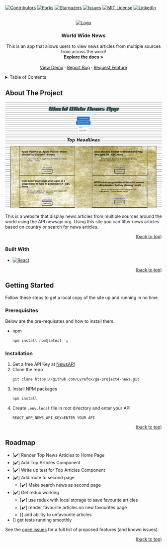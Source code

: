 <!-- Improved compatibility of back to top link: See: https://github.com/othneildrew/Best-README-Template/pull/73 -->
<a name="readme-top"></a>
<!--
*** Thanks for checking out the Best-README-Template. If you have a suggestion
*** that would make this better, please fork the repo and create a pull request
*** or simply open an issue with the tag "enhancement".
*** Don't forget to give the project a star!
*** Thanks again! Now go create something AMAZING! :D
-->



<!-- PROJECT SHIELDS -->
<!--
*** I'm using markdown "reference style" links for readability.
*** Reference links are enclosed in brackets [ ] instead of parentheses ( ).
*** See the bottom of this document for the declaration of the reference variables
*** for contributors-url, forks-url, etc. This is an optional, concise syntax you may use.
*** https://www.markdownguide.org/basic-syntax/#reference-style-links
-->
[![Contributors][contributors-shield]][contributors-url]
[![Forks][forks-shield]][forks-url]
[![Stargazers][stars-shield]][stars-url]
[![Issues][issues-shield]][issues-url]
[![MIT License][license-shield]][license-url]
[![LinkedIn][linkedin-shield]][linkedin-url]



<!-- PROJECT LOGO -->
<br />
<div align="center">
  <a href="https://github.com/Lyrefox/ga-project4-news">
    <img src="images/logo.png" alt="Logo" width="80" height="80">
  </a>

<h3 align="center">World Wide News</h3>

  <p align="center">
    This is an app that allows users to view news articles from multiple sources from across the word!
    <br />
    <a href="https://github.com/Lyrefox/ga-project4-news"><strong>Explore the docs »</strong></a>
    <br />
    <br />
    <a href="https://github.com/Lyrefox/ga-project4-news">View Demo</a>
    ·
    <a href="https://github.com/Lyrefox/ga-project4-news/issues">Report Bug</a>
    ·
    <a href="https://github.com/Lyrefox/ga-project4-news/issues">Request Feature</a>
  </p>
</div>



<!-- TABLE OF CONTENTS -->
<details>
  <summary>Table of Contents</summary>
  <ol>
    <li>
      <a href="#about-the-project">About The Project</a>
      <ul>
        <li><a href="#built-with">Built With</a></li>
      </ul>
    </li>
    <li>
      <a href="#getting-started">Getting Started</a>
      <ul>
        <li><a href="#prerequisites">Prerequisites</a></li>
        <li><a href="#installation">Installation</a></li>
      </ul>
    </li>
    <li><a href="#roadmap">Roadmap</a></li>
  </ol>
</details>



<!-- ABOUT THE PROJECT -->
## About The Project

[![Product Name Screen Shot][product-screenshot]](https://example.com)

This is a website that display news articles from multiple sources around the world using the API newsapi.org.
Using this site you can filter news articles based on country or search for news articles.

<p align="right">(<a href="#readme-top">back to top</a>)</p>



### Built With

<!-- * [![Next][Next.js]][Next-url] -->
* [![React][React.js]][React-url]
<!-- * [![Vue][Vue.js]][Vue-url] -->
<!-- * [![Angular][Angular.io]][Angular-url] -->
<!-- * [![Svelte][Svelte.dev]][Svelte-url] -->
<!-- * [![Laravel][Laravel.com]][Laravel-url] -->
<!-- * [![Bootstrap][Bootstrap.com]][Bootstrap-url] -->
<!-- * [![JQuery][JQuery.com]][JQuery-url] -->

<p align="right">(<a href="#readme-top">back to top</a>)</p>



<!-- GETTING STARTED -->
## Getting Started

Follow these steps to get a local copy of the site up and running in no time.

### Prerequisites

Below are the pre-requisates and how to install them.
* npm
  ```sh
  npm install npm@latest -g
  ```

### Installation

1. Get a free API Key at [NewsAPI](https://newsapi.org/)
2. Clone the repo
   ```sh
   git clone https://github.com/Lyrefox/ga-project4-news.git
   ```
3. Install NPM packages
   ```sh
   npm install
   ```
4. Create `.env.local` file in root directory and enter your API
   ```env
   REACT_APP_NEWS_API_KEY=ENTER YOUR API
   ```

<p align="right">(<a href="#readme-top">back to top</a>)</p>



<!-- USAGE EXAMPLES
## Usage

Use this space to show useful examples of how a project can be used. Additional screenshots, code examples and demos work well in this space. You may also link to more resources.

_For more examples, please refer to the [Documentation](https://example.com)_

<p align="right">(<a href="#readme-top">back to top</a>)</p>

 -->

<!-- ROADMAP -->
## Roadmap

- [✔️] Render Top News Articles to Home Page
- [✔️] Add Top Articles Component
- [✔️] Write up test for Top Articles Component
- [✔️] Add route to second page
    - [✔️] Make search news as second page
- [✔️] Get redux working
    - [✔️] use redux with local storage to save favourite articles
    - [✔️] render favourite articles on new favourites page
    - [] add ability to unfavourite articles
- [] get tests running smoothly

See the [open issues](https://github.com/Lyrefox/ga-project4-news/issues) for a full list of proposed features (and known issues).

<p align="right">(<a href="#readme-top">back to top</a>)</p>






<!-- MARKDOWN LINKS & IMAGES -->
<!-- https://www.markdownguide.org/basic-syntax/#reference-style-links -->
[contributors-shield]: https://img.shields.io/github/contributors/Lyrefox/ga-project4-news.svg?style=for-the-badge
[contributors-url]: https://github.com/Lyrefox/ga-project4-news/graphs/contributors
[forks-shield]: https://img.shields.io/github/forks/Lyrefox/ga-project4-news.svg?style=for-the-badge
[forks-url]: https://github.com/Lyrefox/ga-project4-news/network/members
[stars-shield]: https://img.shields.io/github/stars/Lyrefox/ga-project4-news.svg?style=for-the-badge
[stars-url]: https://github.com/Lyrefox/ga-project4-news/stargazers
[issues-shield]: https://img.shields.io/github/issues/Lyrefox/ga-project4-news.svg?style=for-the-badge
[issues-url]: https://github.com/Lyrefox/ga-project4-news/issues
[license-shield]: https://img.shields.io/github/license/Lyrefox/ga-project4-news.svg?style=for-the-badge
[license-url]: https://github.com/Lyrefox/ga-project4-news/blob/master/LICENSE.txt
[linkedin-shield]: https://img.shields.io/badge/-LinkedIn-black.svg?style=for-the-badge&logo=linkedin&colorB=555
[linkedin-url]: https://www.linkedin.com/in/matthewlea175/
[product-screenshot]: public/site-image.png
[Next.js]: https://img.shields.io/badge/next.js-000000?style=for-the-badge&logo=nextdotjs&logoColor=white
[Next-url]: https://nextjs.org/
[React.js]: https://img.shields.io/badge/React-20232A?style=for-the-badge&logo=react&logoColor=61DAFB
[React-url]: https://reactjs.org/
[Vue.js]: https://img.shields.io/badge/Vue.js-35495E?style=for-the-badge&logo=vuedotjs&logoColor=4FC08D
[Vue-url]: https://vuejs.org/
[Angular.io]: https://img.shields.io/badge/Angular-DD0031?style=for-the-badge&logo=angular&logoColor=white
[Angular-url]: https://angular.io/
[Svelte.dev]: https://img.shields.io/badge/Svelte-4A4A55?style=for-the-badge&logo=svelte&logoColor=FF3E00
[Svelte-url]: https://svelte.dev/
[Laravel.com]: https://img.shields.io/badge/Laravel-FF2D20?style=for-the-badge&logo=laravel&logoColor=white
[Laravel-url]: https://laravel.com
[Bootstrap.com]: https://img.shields.io/badge/Bootstrap-563D7C?style=for-the-badge&logo=bootstrap&logoColor=white
[Bootstrap-url]: https://getbootstrap.com
[JQuery.com]: https://img.shields.io/badge/jQuery-0769AD?style=for-the-badge&logo=jquery&logoColor=white
[JQuery-url]: https://jquery.com
